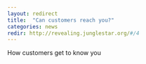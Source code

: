 ```yaml
---
layout: redirect
title:  "Can customers reach you?"
categories: news
redir: http://revealing.junglestar.org/#/4
---
```


How customers get to know you
